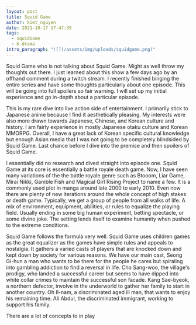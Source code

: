 ```yaml
---
layout: post
title: Squid Game
author: kiet_nguyen
date: 2021-10-17 17:47:39
tags:
  - SquidGame
  - K-drama
intro_paragraph: "![](/assets/img/uploads/squidgame.png)"
---
```

Squid Game who is not talking about Squid Game. Might as well throw my thoughts out there. I just learned about this show a few days ago by an offhand comment during a twitch stream. I recently finished binging the entire series and have some thoughts particularly about one episode. This will be going into full spoilers so fair warning. I will set up my initial experience and go in-depth about a particular episode. 

This is my rare dive into live action side of entertainment. I primarily stick to Japanese anime because I find it aesthetically pleasing. My interests were also more drawn towards Japanese, Chinese, and Korean culture and history. I am fairly experience in mostly Japanese otaku culture and Korean MMORPG. Overall, I have a great lack of Korean specific cultural knowledge but enough Asian media that I was not going to be completely blindsided by Squid Game. Last chance before I dive into the premise and then spoilers of Squid Game.

I essentially did no research and dived straight into episode one. Squid Game at its core is essentially a battle royale death game. Now, I have seen many variations of the the battle royale genre such as Btooom, Liar Game, Mirai Nikki, Gamble Fish and Magical Girl Rising Project to name a few. It is a commonly used plot in manga around late 2000 to early 2010. Even now there are plenty of new iterations around the whole concept of high stakes or death game. Typically, we get a group of people from all walks of life. A mix of environment, equipment, abilities, or rules to equalize the playing field. Usually ending in some big human experiment, betting spectacle, or some divine joke. The setting lends itself to examine humanity when pushed to the extreme conditions. 

Squid Game follows the formula very well. Squid Game uses children games as the great equalizer as the games have simple rules and appeals to nostalgia. It gathers a varied casts of players that are knocked down and kept down by society for various reasons. We have our main cast, Seong Gi-hun a man who wants to be there for the people he cares but spiraling into gambling addiction to find a reversal in life. Cho Sang-woo, the village's prodigy, who landed a successful career but seems to have dipped into white collar crimes to maintain the successful son facade. Kang Sae-byeok, a northern defector, involve in the underworld to gather her family to start in another country. Oh Il-nam, a discriminated aged ill man, that wants to enjoy his remaining time. Ali Abdul, the discriminated immigrant, working to support his family. 

There are a lot of concepts to in play